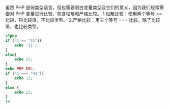虽然 PHP 是弱类型语言，但也需要明白变量类型及它们的意义，因为我们经常需要对 PHP 变量进行比较，包含松散和严格比较。
1.松散比较：使用两个等号 == 比较，只比较值，不比较类型。
2.严格比较：用三个等号 === 比较，除了比较值，也比较类型。
```php
<?php
if (41 == "41"){
    echo '11';
}
else{
    echo 22;
}
echo PHP_EOL;
if (41 === "41"){
    echo 11;
}
else {
    echo 22;
}
?>
```
